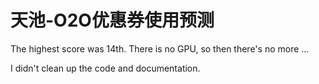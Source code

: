 # 天池-O2O优惠券使用预测



The highest score was 14th. There is no GPU, so then there's no more ...

I didn't clean up the code and documentation.
